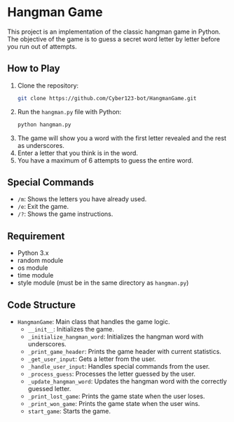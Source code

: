 # Hangman Game

This project is an implementation of the classic hangman game in Python. The objective of the game is to guess a secret word letter by letter before you run out of attempts.

## How to Play

1. Clone the repository:
   ```bash
   git clone https://github.com/Cyber123-bot/HangmanGame.git
   ```
2. Run the `hangman.py` file with Python:
    ```sh
    python hangman.py
    ```
3. The game will show you a word with the first letter revealed and the rest as underscores.
4. Enter a letter that you think is in the word.
5. You have a maximum of 6 attempts to guess the entire word.

## Special Commands

- `/m`: Shows the letters you have already used.
- `/e`: Exit the game.
- `/?`: Shows the game instructions.

## Requirement

- Python 3.x
- random module
- os module
- time module
- style module (must be in the same directory as `hangman.py`)

## Code Structure

- `HangmanGame`: Main class that handles the game logic.
  - `__init__`: Initializes the game.
  - `_initialize_hangman_word`: Initializes the hangman word with underscores.
  - `_print_game_header`: Prints the game header with current statistics.
  - `_get_user_input`: Gets a letter from the user.
  - `_handle_user_input`: Handles special commands from the user.
  - `_process_guess`: Processes the letter guessed by the user.
  - `_update_hangman_word`: Updates the hangman word with the correctly guessed letter.
  - `_print_lost_game`: Prints the game state when the user loses.
  - `_print_won_game`: Prints the game state when the user wins.
  - `start_game`: Starts the game.